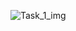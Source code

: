 ![Task_1_img](https://github.com/Eljav04/Cybernetics/assets/144908643/0a2ec723-acc4-4263-9039-9dc0bd1324eb)
